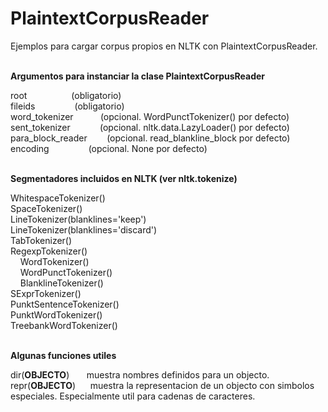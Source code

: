 PlaintextCorpusReader
=====================

Ejemplos para cargar corpus propios en NLTK con PlaintextCorpusReader.
<br />
<br />

<strong>Argumentos para instanciar la clase PlaintextCorpusReader</strong>

root&nbsp;&nbsp;&nbsp;&nbsp;&nbsp;&nbsp;&nbsp;&nbsp;&nbsp;&nbsp;&nbsp;&nbsp;&nbsp;&nbsp;&nbsp;&nbsp;&nbsp;&nbsp;(obligatorio)<br />
fileids&nbsp;&nbsp;&nbsp;&nbsp;&nbsp;&nbsp;&nbsp;&nbsp;&nbsp;&nbsp;&nbsp;&nbsp;&nbsp;&nbsp;&nbsp;&nbsp;(obligatorio)<br />
word_tokenizer&nbsp;&nbsp;&nbsp;&nbsp;&nbsp;&nbsp;&nbsp;&nbsp;&nbsp;&nbsp;&nbsp;(opcional. WordPunctTokenizer() por defecto)<br />
sent_tokenizer&nbsp;&nbsp;&nbsp;&nbsp;&nbsp;&nbsp;&nbsp;&nbsp;&nbsp;&nbsp;&nbsp;&nbsp;(opcional. nltk.data.LazyLoader() por defecto)<br />
para_block_reader&nbsp;&nbsp;&nbsp;&nbsp;&nbsp;&nbsp;&nbsp;&nbsp;(opcional. read_blankline_block por defecto)<br />
encoding&nbsp;&nbsp;&nbsp;&nbsp;&nbsp;&nbsp;&nbsp;&nbsp;&nbsp;&nbsp;&nbsp;&nbsp;&nbsp;&nbsp;&nbsp;&nbsp;(opcional. None por defecto)<br />
<br />

<strong>Segmentadores incluidos en NLTK (ver nltk.tokenize)</strong>

WhitespaceTokenizer()<br />
SpaceTokenizer()<br />
LineTokenizer(blanklines='keep')<br />
LineTokenizer(blanklines='discard')<br />
TabTokenizer()<br />
RegexpTokenizer()<br />
&nbsp;&nbsp;&nbsp;&nbsp;WordTokenizer()<br />
&nbsp;&nbsp;&nbsp;&nbsp;WordPunctTokenizer()<br />
&nbsp;&nbsp;&nbsp;&nbsp;BlanklineTokenizer()<br />
SExprTokenizer()<br />
PunktSentenceTokenizer()<br />
PunktWordTokenizer()<br />
TreebankWordTokenizer()<br />
<br />

<strong>Algunas funciones utiles</strong>

dir(__OBJECTO__)&nbsp;&nbsp;&nbsp;&nbsp;&nbsp;&nbsp;&nbsp;muestra nombres definidos para un objecto.<br />
repr(__OBJECTO__)&nbsp;&nbsp;&nbsp;&nbsp;&nbsp;&nbsp;muestra la representacion de un objecto con simbolos especiales. Especialmente util para cadenas de caracteres.<br />


